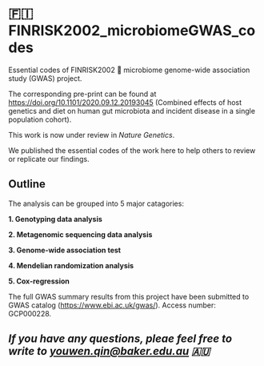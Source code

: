 # :finland: FINRISK2002_microbiomeGWAS_codes
Essential codes of FINRISK2002 :poop: microbiome genome-wide association study (GWAS) project.

The corresponding pre-print can be found at https://doi.org/10.1101/2020.09.12.20193045 (Combined effects of host genetics and diet on human gut microbiota and incident disease in a single population cohort).

This work is now under review in *Nature Genetics*.

We published the essential codes of the work here to help others to review or replicate our findings.

## Outline
The analysis can be grouped into 5 major catagories:

**1. Genotyping data analysis**

**2. Metagenomic sequencing data analysis**

**3. Genome-wide association test**

**4. Mendelian randomization analysis**

**5. Cox-regression**

The full GWAS summary results from this project have been submitted to GWAS catalog (https://www.ebi.ac.uk/gwas/). Access number: GCP000228.


## *If you have any questions, pleae feel free to write to youwen.qin@baker.edu.au :australia:* 

